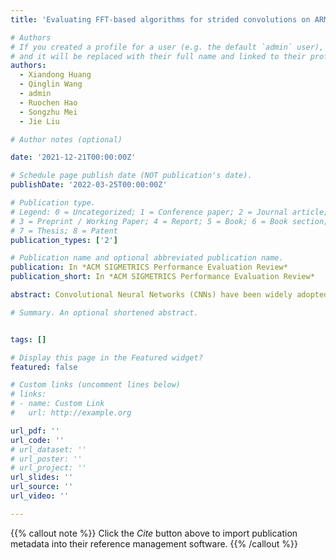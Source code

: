 ```yaml
---
title: 'Evaluating FFT-based algorithms for strided convolutions on ARMv8 architectures.'

# Authors
# If you created a profile for a user (e.g. the default `admin` user), write the username (folder name) here
# and it will be replaced with their full name and linked to their profile.
authors:
  - Xiandong Huang
  - Qinglin Wang
  - admin
  - Ruochen Hao
  - Songzhu Mei
  - Jie Liu

# Author notes (optional)

date: '2021-12-21T00:00:00Z'

# Schedule page publish date (NOT publication's date).
publishDate: '2022-03-25T00:00:00Z'

# Publication type.
# Legend: 0 = Uncategorized; 1 = Conference paper; 2 = Journal article;
# 3 = Preprint / Working Paper; 4 = Report; 5 = Book; 6 = Book section;
# 7 = Thesis; 8 = Patent
publication_types: ['2']

# Publication name and optional abbreviated publication name.
publication: In *ACM SIGMETRICS Performance Evaluation Review*
publication_short: In *ACM SIGMETRICS Performance Evaluation Review*

abstract: Convolutional Neural Networks (CNNs) have been widely adopted in all kinds of artificial intelligence applications. Most of the computational overhead of CNNs is mainly spent on convolutions. An effective approach to reducing the overhead is FFT-based fast algorithms for convolutions. However, current FFT-based fast implementations cannot be directly applied to strided convolutions with a stride size of greater than 1. In this paper, we first introduce rearrangement- and sampling-based methods for applying FFT-based fast algorithms on strided convolutions. Then, the highly optimized parallel implementations of the two methods on ARMv8-based many-core CPU are presented. Lastly, we benchmark the implementations against the two GEMM-based implementations on this ARMv8 CPU. Our experimental results with convolutions of different kernel, and feature maps, and batch sizes show that the rearrangementbased method generally exceed the sampling-based one under the same optimizations in most cases, and these two methods can get much better performance than GEMMbased ones when the kernel, feature maps and batch sizes are large. The experimental results with the convolutional layers in popular CNNs further demonstrate the conclusion above.

# Summary. An optional shortened abstract.


tags: []

# Display this page in the Featured widget?
featured: false

# Custom links (uncomment lines below)
# links:
# - name: Custom Link
#   url: http://example.org

url_pdf: ''
url_code: ''
# url_dataset: ''
# url_poster: ''
# url_project: ''
url_slides: ''
url_source: ''
url_video: ''

---
```


{{% callout note %}}
Click the _Cite_ button above to import publication metadata into their reference management software.
{{% /callout %}}

